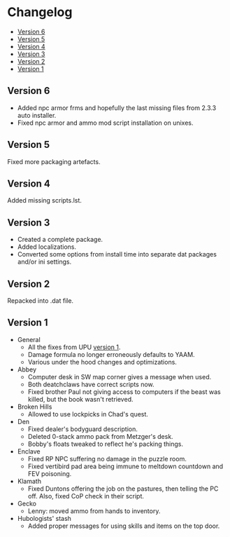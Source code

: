 # Changelog

- [Version 6](#version-6)
- [Version 5](#version-5)
- [Version 4](#version-4)
- [Version 3](#version-3)
- [Version 2](#version-2)
- [Version 1](#version-1)

## Version 6

- Added npc armor frms and hopefully the last missing files from 2.3.3 auto installer.
- Fixed npc armor and ammo mod script installation on unixes.

## Version 5

Fixed more packaging artefacts.

## Version 4

Added missing scripts.lst.

## Version 3

- Created a complete package.
- Added localizations.
- Converted some options from install time into separate dat packages and/or ini settings.

## Version 2

Repacked into .dat file.

## Version 1

- General
    - All the fixes from UPU [version 1](https://github.com/BGforgeNet/Fallout2_Unofficial_Patch/blob/master/docs/CHANGELOG.md#version-1).
    - Damage formula no longer erroneously defaults to YAAM.
    - Various under the hood changes and optimizations.
- Abbey
    - Computer desk in SW map corner gives a message when used.
    - Both deatchclaws have correct scripts now.
    - Fixed brother Paul not giving access to computers if the beast was killed, but the book wasn't retrieved.
- Broken Hills
    - Allowed to use lockpicks in Chad's quest.
- Den
    - Fixed dealer's bodyguard description.
    - Deleted 0-stack ammo pack from Metzger's desk.
    - Bobby's floats tweaked to reflect he's packing things.
- Enclave
    - Fixed RP NPC suffering no damage in the puzzle room.
    - Fixed vertibird pad area being immune to meltdown countdown and FEV poisoning.
- Klamath
    - Fixed Duntons offering the job on the pastures, then telling the PC off. Also, fixed CoP check in their script.
- Gecko
    - Lenny: moved ammo from hands to inventory.
- Hubologists' stash
    - Added proper messages for using skills and items on the top door.
